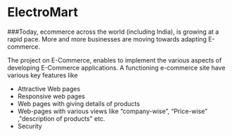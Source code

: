 # ElectroMart

###Today, ecommerce across the world (including India), is growing at a rapid pace. More and more businesses are moving towards adapting E-commerce.

The project on E-Commerce, enables  to implement the various aspects of developing E-Commerce applications. A functioning e-commerce site  have various key features like

* Attractive Web pages
* Responsive web pages
* Web pages with giving details of products
* Web-pages with various views like “company-wise”, “Price-wise” ,"description of products" etc.
* Security


